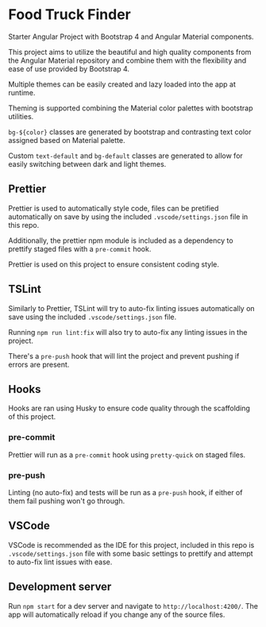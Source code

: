 # Food Truck Finder

Starter Angular Project with Bootstrap 4 and Angular Material components.

This project aims to utilize the beautiful and high quality components from the Angular Material repository and combine them with the flexibility and ease of use provided by Bootstrap 4.

Multiple themes can be easily created and lazy loaded into the app at runtime.

Theming is supported combining the Material color palettes with bootstrap utilities.

`bg-${color}` classes are generated by bootstrap and contrasting text color assigned based on Material palette.

Custom `text-default` and `bg-default` classes are generated to allow for easily switching between dark and light themes.

## Prettier

Prettier is used to automatically style code, files can be pretified automatically on save by using the included `.vscode/settings.json` file in this repo.

Additionally, the prettier npm module is included as a dependency to prettify staged files with a `pre-commit` hook.

Prettier is used on this project to ensure consistent coding style.

## TSLint

Similarly to Prettier, TSLint will try to auto-fix linting issues automatically on save using the included `.vscode/settings.json` file.

Running `npm run lint:fix` will also try to auto-fix any linting issues in the project.

There's a `pre-push` hook that will lint the project and prevent pushing if errors are present.

## Hooks

Hooks are ran using Husky to ensure code quality through the scaffolding of this project.

### pre-commit

Prettier will run as a `pre-commit` hook using `pretty-quick` on staged files.

### pre-push

Linting (no auto-fix) and tests will be run as a `pre-push` hook, if either of them fail pushing won't go through.

## VSCode

VSCode is recommended as the IDE for this project, included in this repo is `.vscode/settings.json` file with some basic settings to prettify and attempt to auto-fix lint issues with ease.

## Development server

Run `npm start` for a dev server and navigate to `http://localhost:4200/`. The app will automatically reload if you change any of the source files.
